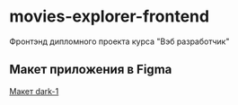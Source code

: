# movies-explorer-frontend
Фронтэнд дипломного проекта курса "Вэб разработчик"

## Макет приложения в Figma
[Макет dark-1](https://www.figma.com/file/CZitVtiHJwmEjrS1uiWu7u/dark-1?type=design&node-id=932-4497&mode=design&t=B8eWshVEiHXywKuB-0)